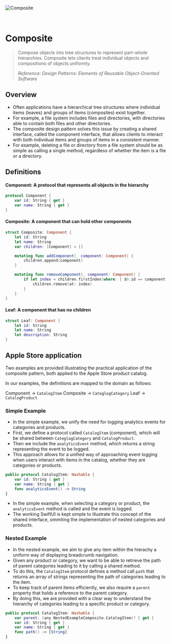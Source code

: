 ![Composite](https://github.com/user-attachments/assets/dfbd0dbd-1ab2-47b1-8fcf-6d5cb7307234)

<br />

# Composite

> Compose objects into tree structures to represent part-whole hierarchies. Composite lets clients treat individual objects and compositions of objects uniformly.
>
> _Reference: Design Patterns: Elements of Reusable Object-Oriented Software_

## Overview

- Often applications have a hierarchical tree structures where individual items (leaves) and groups of items (composites) exist together.
- For example, a file system includes files and directories, with directories able to contain both files and other directories.
- The composite design pattern solves this issue by creating a shared interface, called the component interface, that allows clients to interact with both individual items and groups of items in a consistent manner.
- For example, deleting a file or directory from a file system should be as simple as calling a single method, regardless of whether the item is a file or a directory.

## Definitions

#### Component: A protocol that represents all objects in the hierarchy

```swift
protocol Component {
    var id: String { get }
    var name: String { get }
}
```

#### Composite: A component that can hold other components

```swift
struct Composite: Component {
    let id: String
    let name: String
    var children: [Component] = []

    mutating func addComponent(_ component: Component) {
        children.append(component)
    }

    mutating func removeComponent(_ component: Component) {
        if let index = children.firstIndex(where: { $0.id == component.id }) {
            children.remove(at: index)
        }
    }
}
```

#### Leaf: A component that has no children

```swift
struct Leaf: Component {
    let id: String
    let name: String
    let description: String
}
```

## Apple Store application

Two examples are provided illustrating the practical application of the composite pattern, both applied to the Apple Store product catalog.

In our examples, the definitions are mapped to the domain as follows:

Component -> `CatalogItem`
Composite -> `CateglogCategory`
Leaf -> `CatalogProduct`

### Simple Example

- In the simple example, we unify the need for logging analytics events for categories and products.
- First, we define a protocol called `CatalogItem` (component), which will be shared between `CateglogCategory` and `CatalogProduct`.
- Then we include the `analyticsEvent` method, which returns a string representing the event to be logged.
- This approach allows for a unified way of approaching event logging when users interact with items in the catalog, whether they are categories or products.

```swift
public protocol CatalogItem: Hashable {
    var id: String { get }
    var name: String { get }
    func analyticsEvent() -> String
}
```

- In the simple example, when selecting a category or product, the `analyticsEvent` method is called and the event is logged.
- The working SwiftUI is kept simple to illustrate this concept of the shared interface, ommiting the implementation of nested categories and products.

### Nested Example

- In the nested example, we aim to give any item within the hierachy a uniform way of displaying breadcrumb navigation.
- Given any product or category, we want to be able to retrieve the path of parent categories leading to it by calling a shared method.
- To do this, the `CatalogItem` protocol defines a method call `path` that returns an array of strings representing the path of categories leading to the item.
- To keep track of parent items efficiently, we also require a `parent` property that holds a reference to the parent category.
- By doing this, we are provided with a clear way to understand the hierarchy of categories leading to a specific product or category.

```swift
public protocol CatalogItem: Hashable {
    var parent: (any NestedExampleComposite.CatalogItem)? { get }
    var id: String { get }
    var name: String { get }
    func path() -> [String]
}
```
